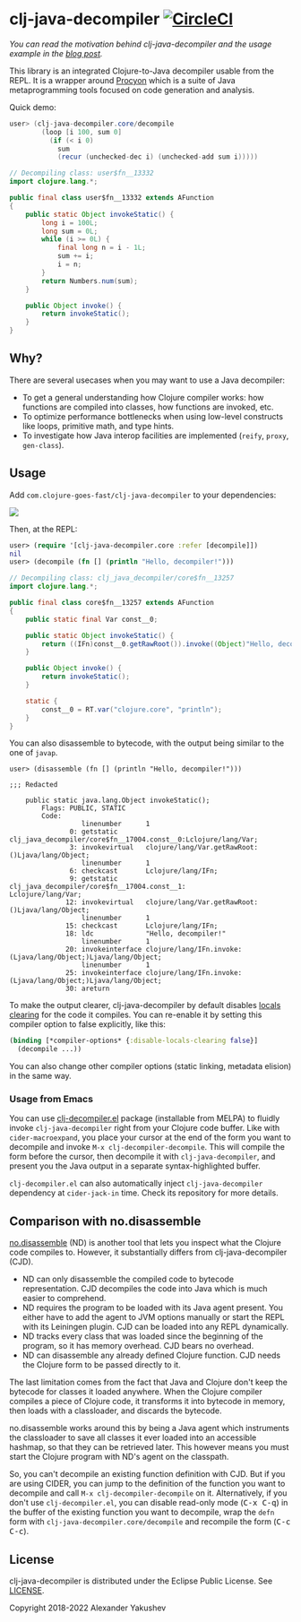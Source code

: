 # clj-java-decompiler [![CircleCI](https://dl.circleci.com/status-badge/img/gh/clojure-goes-fast/clj-java-decompiler/tree/master.svg?style=svg)](https://dl.circleci.com/status-badge/redirect/gh/clojure-goes-fast/clj-java-decompiler/tree/master)

_You can read the motivation behind clj-java-decompiler and the usage example in
the
[blog post](http://clojure-goes-fast.com/blog/introspection-tools-java-decompilers/)._

This library is an integrated Clojure-to-Java decompiler usable from the REPL.
It is a wrapper
around [Procyon](https://github.com/mstrobel/procyon) which is a
suite of Java metaprogramming tools focused on code generation and analysis.

Quick demo:

```java
user> (clj-java-decompiler.core/decompile
        (loop [i 100, sum 0]
          (if (< i 0)
            sum
            (recur (unchecked-dec i) (unchecked-add sum i)))))

// Decompiling class: user$fn__13332
import clojure.lang.*;

public final class user$fn__13332 extends AFunction
{
    public static Object invokeStatic() {
        long i = 100L;
        long sum = 0L;
        while (i >= 0L) {
            final long n = i - 1L;
            sum += i;
            i = n;
        }
        return Numbers.num(sum);
    }

    public Object invoke() {
        return invokeStatic();
    }
}
```

## Why?

There are several usecases when you may want to use a Java decompiler:

- To get a general understanding how Clojure compiler works: how functions are
  compiled into classes, how functions are invoked, etc.
- To optimize performance bottlenecks when using low-level constructs like
  loops, primitive math, and type hints.
- To investigate how Java interop facilities are implemented (`reify`, `proxy`,
  `gen-class`).

## Usage

Add `com.clojure-goes-fast/clj-java-decompiler` to your dependencies:

[![](https://clojars.org/com.clojure-goes-fast/clj-java-decompiler/latest-version.svg)](https://clojars.org/com.clojure-goes-fast/clj-java-decompiler)

Then, at the REPL:

```clojure
user> (require '[clj-java-decompiler.core :refer [decompile]])
nil
user> (decompile (fn [] (println "Hello, decompiler!")))
```

```java
// Decompiling class: clj_java_decompiler/core$fn__13257
import clojure.lang.*;

public final class core$fn__13257 extends AFunction
{
    public static final Var const__0;

    public static Object invokeStatic() {
        return ((IFn)const__0.getRawRoot()).invoke((Object)"Hello, decompiler!");
    }

    public Object invoke() {
        return invokeStatic();
    }

    static {
        const__0 = RT.var("clojure.core", "println");
    }
}
```

You can also disassemble to bytecode, with the output being similar to the one
of `javap`.

```
user> (disassemble (fn [] (println "Hello, decompiler!")))

;;; Redacted

    public static java.lang.Object invokeStatic();
        Flags: PUBLIC, STATIC
        Code:
                  linenumber      1
               0: getstatic       clj_java_decompiler/core$fn__17004.const__0:Lclojure/lang/Var;
               3: invokevirtual   clojure/lang/Var.getRawRoot:()Ljava/lang/Object;
                  linenumber      1
               6: checkcast       Lclojure/lang/IFn;
               9: getstatic       clj_java_decompiler/core$fn__17004.const__1:
Lclojure/lang/Var;
              12: invokevirtual   clojure/lang/Var.getRawRoot:()Ljava/lang/Object;
                  linenumber      1
              15: checkcast       Lclojure/lang/IFn;
              18: ldc             "Hello, decompiler!"
                  linenumber      1
              20: invokeinterface clojure/lang/IFn.invoke:(Ljava/lang/Object;)Ljava/lang/Object;
                  linenumber      1
              25: invokeinterface clojure/lang/IFn.invoke:(Ljava/lang/Object;)Ljava/lang/Object;
              30: areturn
```

To make the output clearer, clj-java-decompiler by default disables [locals
clearing](https://clojuredocs.org/clojure.core/*compiler-options*) for the code
it compiles. You can re-enable it by setting this compiler option to false
explicitly, like this:

```clj
(binding [*compiler-options* {:disable-locals-clearing false}]
  (decompile ...))
```

You can also change other compiler options (static linking, metadata elision) in
the same way.

### Usage from Emacs

You can use [clj-decompiler.el](https://github.com/bsless/clj-decompiler.el)
package (installable from MELPA) to fluidly invoke `clj-java-decompiler` right
from your Clojure code buffer. Like with `cider-macroexpand`, you place your
cursor at the end of the form you want to decompile and invoke `M-x
clj-decompiler-decompile`. This will compile the form before the cursor, then
decompile it with `clj-java-decompiler`, and present you the Java output in a
separate syntax-highlighted buffer.

`clj-decompiler.el` can also automatically inject `clj-java-decompiler`
dependency at `cider-jack-in` time. Check its repository for more details.

## Comparison with no.disassemble

[no.disassemble](https://github.com/gtrak/no.disassemble) (ND) is another tool
that lets you inspect what the Clojure code compiles to. However, it
substantially differs from clj-java-decompiler (CJD).

- ND can only disassemble the compiled code to bytecode representation. CJD
  decompiles the code into Java which is much easier to comprehend.
- ND requires the program to be loaded with its Java agent present. You either
  have to add the agent to JVM options manually or start the REPL with its
  Leiningen plugin. CJD can be loaded into any REPL dynamically.
- ND tracks every class that was loaded since the beginning of the program, so
  it has memory overhead. CJD bears no overhead.
- ND can disassemble any already defined Clojure function. CJD needs the Clojure
  form to be passed directly to it.

The last limitation comes from the fact that Java and Clojure don't keep the
bytecode for classes it loaded anywhere. When the Clojure compiler compiles a
piece of Clojure code, it transforms it into bytecode in memory, then loads with
a classloader, and discards the bytecode.

no.disassemble works around this by being a Java agent which instruments the
classloader to save all classes it ever loaded into an accessible hashmap, so
that they can be retrieved later. This however means you must start the Clojure
program with ND's agent on the classpath.

So, you can't decompile an existing function definition with CJD. But if you are
using CIDER, you can jump to the definition of the function you want to
decompile and call `M-x clj-decompiler-decompile` on it. Alternatively, if you
don't use `clj-decompiler.el`, you can disable read-only mode (<kbd>C-x
C-q</kbd>) in the buffer of the existing function you want to decompile, wrap
the `defn` form with `clj-java-decompiler.core/decompile` and recompile the form
(<kbd>C-c C-c</kbd>).

## License

clj-java-decompiler is distributed under the Eclipse Public License.
See [LICENSE](LICENSE).

Copyright 2018-2022 Alexander Yakushev
